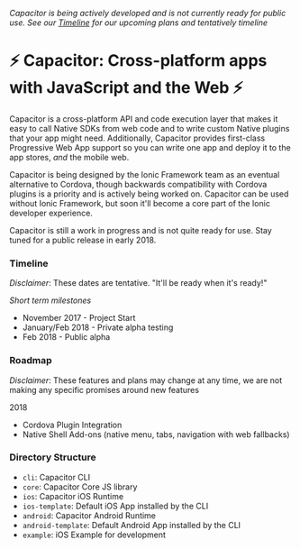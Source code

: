 *Capacitor is being actively developed and is not currently ready for public use. See our [Timeline](#timeline) for our upcoming plans and tentatively timeline*

# ⚡️ Capacitor: Cross-platform apps with JavaScript and the Web ⚡️

Capacitor is a cross-platform API and code execution layer that makes it easy to call Native SDKs from web code and to write custom Native plugins that your app might need.  Additionally, Capacitor provides first-class Progressive Web App support so you can write one app and deploy it to the app stores, _and_ the mobile web.

Capacitor is being designed by the Ionic Framework team as an eventual alternative to Cordova, though backwards compatibility with Cordova plugins is a priority and is actively being worked on. Capacitor can be used without Ionic Framework, but soon it'll become a core part of the Ionic developer experience.

Capacitor is still a work in progress and is not quite ready for use. Stay tuned for a public release in early 2018.

### Timeline

_Disclaimer_: These dates are tentative. "It'll be ready when it's ready!"

*Short term milestones*

 - November 2017 - Project Start
 - January/Feb 2018 - Private alpha testing
 - Feb 2018 - Public alpha
 
### Roadmap

_Disclaimer_: These features and plans may change at any time, we are not making any specific promises around new features

2018

 - Cordova Plugin Integration
 - Native Shell Add-ons (native menu, tabs, navigation with web fallbacks)


### Directory Structure

* `cli`: Capacitor CLI
* `core`: Capacitor Core JS library
* `ios`: Capacitor iOS Runtime
* `ios-template`: Default iOS App installed by the CLI
* `android`: Capacitor Android Runtime
* `android-template`: Default Android App installed by the CLI
* `example`: iOS Example for development
